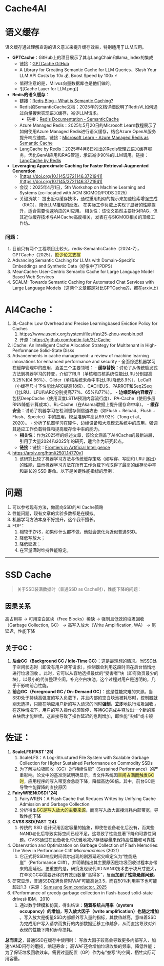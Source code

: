 # Cache4AI
# 语义缓存

语义缓存通过理解查询的语义意义来提升缓存效率，特别适用于LLM应用。

- **GPTCache**：GitHub上的项目展示了其与LangChain和llama_index的集成
    - 链接：[GPTCache GitHub](https://github.com/zilliztech/GPTCache)
    - A Library for Creating Semantic Cache for LLM Queries，Slash Your LLM API Costs by 10x 💰, Boost Speed by 100x ⚡
    - 值得注意的是，Milvus向量数据库也是他们做的。
    - ![[Cache Layer for LLM.png]]
- **Redis的语义缓存**：
    - 链接：[Redis Blog - What is Semantic Caching?](https://redis.io/blog/what-is-semantic-caching/)
    - Redis的SemanticCache文档：2025年的文档详细说明了RedisVL如何通过向量搜索实现语义缓存，减少LLM请求。
        - 链接：[Redis Documentation - SemanticCache](https://redis.io/docs/latest/integrate/redisvl/user_guide/llmcache/)
	- Azure Managed Redis：2025年5月20日的Microsoft Learn教程展示了如何使用Azure Managed Redis进行语义缓存，结合Azure OpenAI服务提升响应速度。链接：[Microsoft Learn - Azure Managed Redis as Semantic Cache](https://learn.microsoft.com/en-us/azure/redis/tutorial-semantic-cache)
	- LangCache by Redis：2025年4月8日推出的Redis管理式语义缓存服务，优化GenAI应用和RAG管道，承诺减少90%的LLM调用。链接：[LangCache by Redis](https://redis.io/langcache/)
- **Leveraging Approximate Caching for Faster Retrieval-Augmented Generation**
	- [https://doi.org/10.1145/3721146.3721941](https://doi.org/10.1145/3721146.3721941)
	- 会议：2025年4月1日，5th Workshop on Machine Learning and Systems (co-located with ACM SIGMOD/PODS 2025)
	- 关键贡献：
		提出近似缓存技术，通过重用相似的提示来加速检索增强生成（RAG），降低LLM推理的延迟。
		在实际工作负载上实现了显著的性能提升，适合需要快速响应的AI应用。
		相关性：该论文虽然主要针对RAG，但其近似缓存技术与AI4Cache高度相关，发表在与SIGMOD相关的顶级工作坊。

### 问题：
1. 目前只有两个工程项目比较火，redis-SemanticCache（2024-7），GPTCache（2025），<span style="background:#fff88f">缺少论文支撑</span>
2. Advancing Semantic Caching for LLMs with Domain-Specific Embeddings and Synthetic Data（好像中了IPDPS）
3. MeanCache: User-Centric Semantic Cache for Large Language Model Based Web Services
4. SCALM: Towards Semantic Caching for Automated Chat Services with Large Language Models（这两个文章都是对比GPTCache的，都在arxiv上）



# AI4Cache：
1. 3L-Cache: Low Overhead and Precise Learningbased Eviction Policy for Caches
	1. https://www.usenix.org/system/files/fast25-zhou-wenbin.pdf
	2. 开源：https://github.com/optiq-lab/3L-Cache
2.  iCache: An Intelligent Cache Allocation Strategy for Multitenant in High-Performance Solid-State Disks
3. Advancements in cache management: a review of machine learning innovations for enhanced performance and security
	    - 全面综述机器学习在缓存管理中的应用，涵盖三个主要领域：
	        - **缓存替换**：讨论了从传统启发式方法到机器学习的转变，介绍了RLR（单核和四核系统性能比LRU分别提高3.25%和4.86%）、Glider（单核系统未命中率比LRU降低8.9%）、LeCaR（小缓存尺寸下性能比ARC提高18倍）、CACHEUS、PARROT和Seq2Seq（比LRU、LFU和ARC分别提高77%、65%和77%）。
	        - **边缘网络内容缓存**：包括DeepCache（使用深度LSTM预测内容流行度）、PA-Cache（使用多层RNN降低计算成本）、RL-Cache（在Akamai数据上提升缓存命中率）。
	        - **缓存安全**：讨论了机器学习在检测缓存侧信道攻击（如Flush + Reload、Flush + Flush、Specter）中的应用，模型准确率高达99.92%（Tong et al., 2020）。
	    - 分析了机器学习在硬件、边缘设备和大规模云系统中的应用，强调其适应工作负载特性和提高缓存命中率的能力。
	- **相关性**：作为2025年的综述文章，该论文涵盖了AI4Cache的最新进展，引用了大量2024和2025年的研究，适合作为研究起点。
	- **链接**：链接：[Frontiers in Artificial Intelligence](https://www.frontiersin.org/journals/artificial-intelligence/articles/10.3389/frai.2025.1441250/full)
4.  https://arxiv.org/html/2501.14770v1
	1. 该研究比较了机器学习方法与传统缓存策略（如写穿、写回和 LRU 逐出）的性能，显示机器学习方法在所有工作负载下均取得了最高的缓存命中率和最长的 SSD 寿命。以下是关键性能指标的示例：

# 问题
1. 可以参考现有方法，做面向SSD的AI Cache策略
2. 性能问题，现有文章的实验多数都是在模拟。
3. 机器学习方法本身不好提升，这个我不擅长。
4. FDP：
	1. 相较于ZNS，如果你什么都不做，他就会退化为近似普通SSD。
	2. 降低写放大；
	3. 降低延迟；
	4. 在容量满时维持性能稳定。

--- 


# SSD Cache

>关于SSD装满数据时（普通SSD as Cache时），性能下降的问题：

## 因果关系
高占用率 → 可用空白区块（Free Blocks）稀缺 → 强制且低效的垃圾回收（Garbage Collection, GC） → 高写入放大（Write Amplification, WA） → 尾延迟，性能下降

## 关于GC：
1. **后台GC（Background GC / Idle-Time GC）**：这是最理想的情况。当SSD处于空闲状态时（即没有用户读写请求），控制器会利用这段时间在后台悄悄地进行垃圾回收 。此时，它可以从容地选择最优的“受害者”块（即有效页最少的块），以最小的代价整理空间，补充空白块池。这个过程对用户是透明的，几乎不影响前台性能。
2. **前台GC（Foreground GC / On-Demand GC）**：这是性能灾难的来源。当SSD处于持续高强度的写入负载下，并且内部的空白块池被耗尽时，控制器就别无选择，只能在响应用户新的写入请求的同时**强制、立即**地执行垃圾回收 。在这种情况下，用户的写入操作必须暂停，等待GC完成并释放出一个新的空白块后才能继续。这直接导致了操作延迟的急剧增加，即性能“尖峰”或卡顿

# 佐证：

1. **ScaleLFS(FAST '25)**
	1.  ScaleLFS：A Log-Structured File System with Scalable Garbage Collection for Higher Sustained Performance on Commodity SSDs
	2. 为了解决垃圾回收（GC）对“持续性能”（Sustained Performance）的严重影响。论文中的基准测试明确显示，当文件系统因<span style="background:#fff88f">空间占满而触发GC时</span>，应用程序的写入带宽会急剧下降，降幅高达68倍。其中，前台GC是导致性能骤降的直接原因
2. **FairyWREN(OSDI '24)**
	1.  FairyWREN：A Flash Cache that Reduces Writes by Unifying Cache Admission and Garbage Collection
	2. 分析得出<span style="background:#fff88f">GC是写入放大的主要来源</span>，而高写入放大直接消耗内部带宽，导致性能下降
3. **CVSS SSD(FAST '24):**
	1. 传统的 SSD 设计采用固定容量的抽象，即使在设备老化后没有，而某些NAND老化后导致实际空间已经不足，这导致了性能显著下降和可靠性问题。CVSS通过在设备老化时优雅地减少存储容量来保持高性能和可靠性
4. Observation and Optimization on Garbage Collection of Flash Memories: The View in Performance Cliff    _Micromachines_ (2021)
	1. 它正式将SSD响应时间偶尔出现的剧烈延迟尖峰定义为“性能悬崖”（Performance Cliff），并明确指出其主要原因是垃圾回收过程本身带来的高延迟。更重要的是，研究发现现代3D NAND技术由于块尺寸更大，在单次GC中需要迁移的有效页数量“高得多”，反而**加剧了性能悬崖问题**。
5. 研究显示，普通SSD在满负荷时WAF可能高达3.5，而在50%利用率下也可能超过1.3（来源：[Samsung Semiconductor, 2025](https://semiconductor.samsung.com/news-events/tech-blog/nvme-fdp-a-promising-new-ssd-data-placement-approach/)
6. 《Performance of greedy garbage collection in flash-based solid-state drives》 IBM，2010
	1. 通过数学建模和仿真，得出结论：**随着系统占用率（system occupancy）的增加，写入放大因子（write amplification）也随之增加** 。写入放大是衡量SSD内部额外写入量的指标，其数值越高，意味着SSD为完成用户写入请求而执行的内部数据迁移工作越多，从而直接导致对外表现的性能下降和寿命损耗。

**总而言之**，普通SSD在缓存中使用时：
	写放大因子较高会导致更多内部写入，加速NAND闪存的磨损，缩短寿命；
	高WAF还会增加垃圾收集的频率，降低性能；
	为了保证垃圾回收效率，需要过量配置（OP）作为有”誊写“的空间，牺牲实际可用容量。

